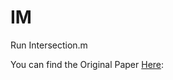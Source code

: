 # IM
Run Intersection.m

You can find the Original Paper [Here](https://www.semanticscholar.org/paper/Crossroads%3A-Time-Sensitive-Autonomous-Intersection-Andert-Khayatian/986da85e6a8b8c2205cd89887476ac4b0b362408/):

